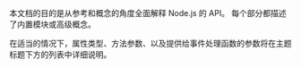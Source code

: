 
<!--introduced_in=v0.10.0-->
<!-- type=misc -->

本文档的目的是从参考和概念的角度全面解释 Node.js 的 API。 
每个部分都描述了内置模块或高级概念。

在适当的情况下，属性类型、方法参数、以及提供给事件处理函数的参数将在主题标题下方的列表中详细说明。


